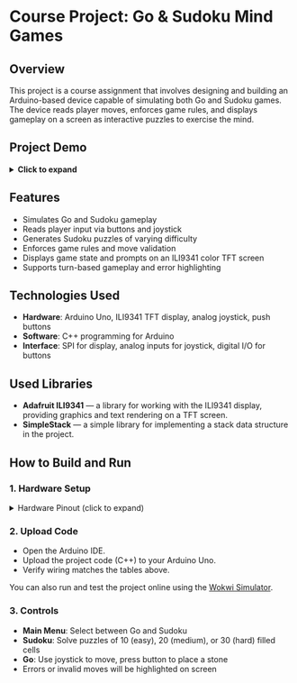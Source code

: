 # Course Project: Go & Sudoku Mind Games

## Overview  
This project is a course assignment that involves designing and building an Arduino-based device capable of simulating both Go and Sudoku games. The device reads player moves, enforces game rules, and displays gameplay on a screen as interactive puzzles to exercise the mind.

## Project Demo

<details>
<summary><b>Click to expand</b></summary>

![Schematic Layout](images/schematic_layout.png)

Schematic layout

![Menu Game Selection Demo](images/menu_selection.png)

Menu game selection demo

![Sudoku Game (Easy) Demo](images/sudoku_game_easy.png)

Sudoku (easy) game demo

![Sudoku Game (Medium) Demo](images/sudoku_game_medium.png)

Sudoku (medium) game demo

![Sudoku Game (Hard) Demo](images/sudoku_game_hard.png)

Sudoku (hard) game demo

![Go Game Demo](images/go_game.png)

Go game demo

</details>

## Features  
- Simulates Go and Sudoku gameplay  
- Reads player input via buttons and joystick  
- Generates Sudoku puzzles of varying difficulty  
- Enforces game rules and move validation  
- Displays game state and prompts on an ILI9341 color TFT screen  
- Supports turn-based gameplay and error highlighting  

## Technologies Used  
- **Hardware**: Arduino Uno, ILI9341 TFT display, analog joystick, push buttons  
- **Software**: C++ programming for Arduino 
- **Interface**: SPI for display, analog inputs for joystick, digital I/O for buttons  

## Used Libraries

- **Adafruit ILI9341** — a library for working with the ILI9341 display, providing graphics and text rendering on a TFT screen.
- **SimpleStack** — a simple library for implementing a stack data structure in the project.

## How to Build and Run  

### 1. Hardware Setup  

<details>
  <summary>Hardware Pinout (click to expand)</summary>

#### TFT Display (ILI9341)

| Display Pin | Arduino Pin |
|-------------|-------------|
| VCC         | Vin         |
| GND         | GND         |
| CS          | D10         |
| D/C         | D9          |
| MOSI        | D11         |
| SCK         | D13         |
| MISO        | D12         |

#### Analog Joystick

| Joystick Pin | Arduino Pin |
|--------------|--------------|
| VCC          | 5V           |
| VERT (Y)     | A0           |
| HORZ (X)     | A1           |
| SEL (button) | D2           |
| GND          | GND          |

#### Push Buttons

| Color   | Arduino Pin |
|---------|-------------|
| Green   | D3          |
| Red     | D4          |
| Blue    | D5          |

_All buttons share GND._
</details>

### 2. Upload Code  
- Open the Arduino IDE.  
- Upload the project code (C++) to your Arduino Uno.  
- Verify wiring matches the tables above.  

You can also run and test the project online using the [Wokwi Simulator](https://wokwi.com/projects/381573727114961921).

### 3. Controls  
- **Main Menu**: Select between Go and Sudoku  
- **Sudoku**: Solve puzzles of 10 (easy), 20 (medium), or 30 (hard) filled cells  
- **Go**: Use joystick to move, press button to place a stone  
- Errors or invalid moves will be highlighted on screen  
